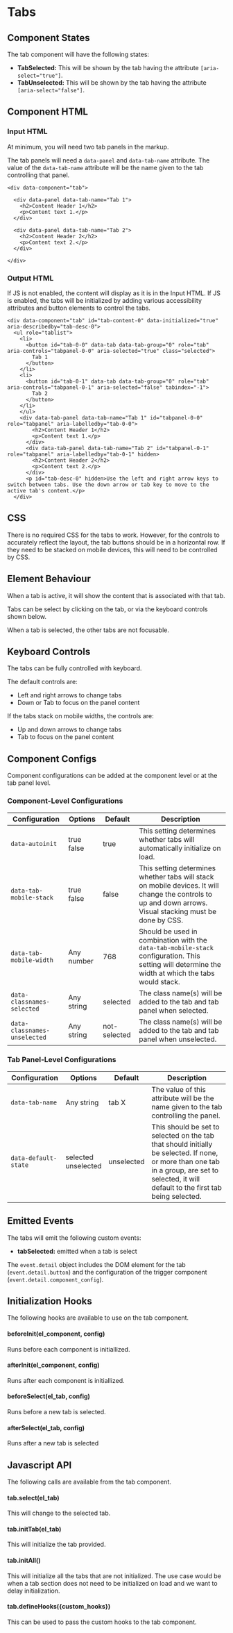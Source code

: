 # Tabs

## Component States
The tab component will have the following states: <br>
- **TabSelected:** This will be shown by the tab having the attribute ```[aria-select="true"]```.
- **TabUnselected:** This will be shown by the tab having the attribute ```[aria-select="false"]```.

## Component HTML

### Input HTML

At minimum, you will need two tab panels in the markup.

The tab panels will need a `data-panel` and `data-tab-name` attribute. The value of the `data-tab-name` attribute will be the name given to the tab controlling that panel. 

```
<div data-component="tab">

  <div data-panel data-tab-name="Tab 1">
    <h2>Content Header 1</h2>
    <p>Content text 1.</p>
  </div>

  <div data-panel data-tab-name="Tab 2">
    <h2>Content Header 2</h2>
    <p>Content text 2.</p>
  </div>

</div>
```


### Output HTML

If JS is not enabled, the content will display as it is in the Input HTML.
If JS is enabled, the tabs will be initialized by adding various accessibility attributes and button elements to control the tabs.

```
<div data-component="tab" id="tab-content-0" data-initialized="true" aria-describedby="tab-desc-0">
  <ul role="tablist">
    <li>
      <button id="tab-0-0" data-tab data-tab-group="0" role="tab" aria-controls="tabpanel-0-0" aria-selected="true" class="selected">
        Tab 1
      </button>
    </li>
    <li>
      <button id="tab-0-1" data-tab data-tab-group="0" role="tab" aria-controls="tabpanel-0-1" aria-selected="false" tabindex="-1">
        Tab 2
      </button>
    </li>
    </ul>
    <div data-tab-panel data-tab-name="Tab 1" id="tabpanel-0-0" role="tabpanel" aria-labelledby="tab-0-0">
        <h2>Content Header 1</h2>
        <p>Content text 1.</p>
      </div>
      <div data-tab-panel data-tab-name="Tab 2" id="tabpanel-0-1" role="tabpanel" aria-labelledby="tab-0-1" hidden>
        <h2>Content Header 2</h2>
        <p>Content text 2.</p>
      </div>
      <p id="tab-desc-0" hidden>Use the left and right arrow keys to switch between tabs. Use the down arrow or tab key to move to the active tab's content.</p>
  </div>
  ```

## CSS

There is no required CSS for the tabs to work. However, for the controls to accurately reflect the layout, the tab buttons should be in a horizontal row. If they need to be stacked on mobile devices, this will need to be controlled by CSS.

## Element Behaviour 

When a tab is active, it will show the content that is associated with that tab.

Tabs can be select by clicking on the tab, or via the keyboard controls shown below.

When a tab is selected, the other tabs are not focusable.


## Keyboard Controls 

The tabs can be fully controlled with keyboard. 

The default controls are:
- Left and right arrows to change tabs
- Down or Tab to focus on the panel content 

If the tabs stack on mobile widths, the controls are:
- Up and down arrows to change tabs
- Tab to focus on the panel content


## Component Configs

Component configurations can be added at the component level or at the tab panel level.

### Component-Level Configurations

| Configuration        	       | Options       | Default      | Description  |
| ---------------------------- | ------------- | ------------ | ------------ |
| `data-autoinit`              | true<br>false | true 	      | This setting determines whether tabs will automatically initialize on load.|
| `data-tab-mobile-stack`      | true<br>false | false | This setting determines whether tabs will stack on mobile devices. It will change the controls to up and down arrows. Visual stacking must be done by CSS. |
| `data-tab-mobile-width`      | Any number    | 768          | Should be used in combination with the `data-tab-mobile-stack` configuration. This setting will determine the width at which the tabs would stack.|
| `data-classnames-selected`   | Any string    | selected     | The class name(s) will be added to the tab and tab panel when selected. |
| `data-classnames-unselected` | Any string    | not-selected | The class name(s) will be added to the tab and tab panel when unselected. |

### Tab Panel-Level Configurations
| Configuration   | Options   			    	| Default    | Description  |
| --------------- | --------------------------- | ---------- | ------------ |
| `data-tab-name` | Any string  				| tab X	  	 | The value of this attribute will be the name given to the tab controlling the panel.|
| `data-default-state` | selected<br>unselected | unselected | This should be set to selected on the tab that should initially be selected. If none, or more than one tab in a group, are set to selected, it will default to the first tab being selected.|


## Emitted Events

The tabs will emit the following custom events:

  - **tabSelected:** emitted when a tab is select

The `event.detail` object includes the DOM element for the tab (`event.detail.button`) and the configuration of the trigger component (`event.detail.component_config`).


## Initialization Hooks

The following hooks are available to use on the tab component. 

#### beforeInit(el_component, config)
Runs before each component is initiallized.

#### afterInit(el_component, config)
Runs after each component is initiallized.

#### beforeSelect(el_tab, config)
Runs before a new tab is selected.

#### afterSelect(el_tab, config)
Runs after a new tab is selected


## Javascript API

The following calls are available from the tab component.

#### tab.select(el_tab)
This will change to the selected tab.

#### tab.initTab(el_tab)
This will initialize the tab provided.

#### tab.initAll()
This will initialize all the tabs that are not initialized. The use case would be when a tab section does not need to be initialized on load and we want to delay initialization. 

#### tab.defineHooks({custom_hooks})
This can be used to pass the custom hooks to the tab component.
